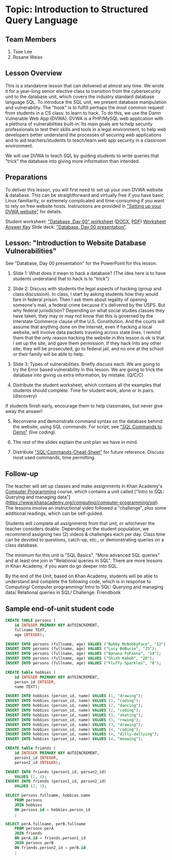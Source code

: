 # Topic: Introduction to Structured Query Language
## Team Members
1. Tsee Lee
2. Rosane Weiss

## Lesson Overview

This is a standalone lesson that can delivered at almost any time. We wrote it
for a year-long senior elective class to transition from the cybersecurity unit
to the database unit, which covers the industry standard database language SQL.
To introduce the SQL unit, we present database manipulation and vulnerability.
The "hook" is to fulfill perhaps the most common request from students in a CS class:
to learn to hack. To do this, we use the Damn Vulnerable Web App (DVWA). DVWA is a
PHP/MySQL web application with a plethora of vulnerabilities built-in.
Its main goals are to help security professionals to test their skills and tools
in a legal environment, to help web developers better understand the processes of
securing web applications and to aid teachers/students to teach/learn web app security
in a classroom environment.

We will use DVWA to teach SQL by guiding students to write queries that "trick"
the database into giving more information than intended.

## Preparations

To deliver this lesson, you will first need to set up your own DVWA website & database.
This can be straightforward and virtually free if you have basic Linux familiarity,
or extremely complicated and time-consuming if you want to rely on free website hosts.
Instructions are provided in ["Setting up your DVWA website"](Setting%20up%20your%20DVWA%20website.pdf)
for details.

Student worksheet: ["Database, Day 00" worksheet](https://tiny.cc/dvwasqlws)
([DOCX](Database%2C%20Day%2000.docx), [PDF](Database%2C%20Day%2000.pdf))
[Worksheet Answer Key](Database%2C%20Day%2000%20%5BAnswer%20Key%5D.pdf)
Slide deck: ["Database, Day 00 presentation"](Database%2C%20Day%2000%20presentation.pdf).

## Lesson: "Introduction to Website Database Vulnerabilities"

See "Database, Day 00 presentation" for the PowerPoint for this lesson.

1) Slide 1: What does it mean to hack a database?
	(The idea here is to have students understand that to hack is to "trick")

2) Slide 2: Discuss with students the legal aspects of hacking
(group and class discussion). In class, I start by asking students how they
would fare in federal prison. Then I ask them about legality of opening
someone's mail, a federal crime because it's delivered by the USPS.
But why federal jurisdiction? Depending on what social studies classes
they have taken, they may or may not know that this is governed by the
Interstate Commerce clause of the U.S. Constitution. And the courts will
assume that anything done on the Internet, even if hacking a local website,
will involve data packets traveling across state lines. I remind them that
the only reason hacking the website in this lesson is ok is that I set up
the site, and gave them permission. If they hack into any other site, they
will be prosecuted, go to federal jail, and no one at the school or their
family will be able to help.

3) Slide 3: Types of vulnerabilities. Briefly discuss each. We are going to
try the Error based vulnerability in this lesson. We are going to trick the
database into giving us extra information, by mistake. (Q/C/C)

4) Distribute the student worksheet, which contains all the examples that
students should complete. Time for student work, alone or in pairs. (discovery)

If students finish early, encourage them to help classmates, but never give
away the answer!

5) Reconvene and demonstrate command syntax on the database behind the website,
using SQL commands. For script, see ["SQL Commands to Demo"](SQL%20Commands%20to%20Demo.pdf)
(live coding).

6) The rest of the slides explain the unit plan we have in mind.

7) Distribute ["SQL-Commands-Cheat-Sheet"](SQL-Commands-Cheat-Sheet.pdf)
for future reference. Discuss most used commands, time permitting.

## Follow-up

The teacher will set up classes and make assignments in Khan Academy's
[Computer Programming](https://www.google.com/search?client=firefox-b-1-d&q=Khan+Academy+in+the%22Computer+programming%22)
course, which contains a unit called ["Intro to SQL: Querying and managing data"]
(https://www.khanacademy.org/computing/computer-programming/sql).
The lessons involve an instructional video followed a "challenge",
plus some additional readings, which can be self-guided.

Students will complete all assignments from that unit, or whichever the
teacher considers doable. Depending on the student population, we recommend
assigning two (2) videos & challenges each per day. Class time can be devoted
to questions, catch-up, etc., or demonstrating queries on a class database.

The minimum for this unit is "SQL Basics", "More advanced SQL queries" and
at least one join in "Relational queries in SQL". There are more lessons in
Khan Academy, if you want do go deeper into SQL.

By the end of the Unit, based on Khan Academy, students will be able to understand
and complete the following code, which is in response to Computing/ Computer programming/
Intro to SQL: Querying and managing data/ Relational queries in SQL/ Challenge: Friendbook

## Sample end-of-unit student code
```SQL
CREATE TABLE persons (
    id INTEGER PRIMARY KEY AUTOINCREMENT,
    fullname TEXT,
    age INTEGER);

INSERT INTO persons (fullname, age) VALUES ("Bobby McBobbyFace", "12");
INSERT INTO persons (fullname, age) VALUES ("Lucy BoBucie", "25");
INSERT INTO persons (fullname, age) VALUES ("Banana FoFanna", "14");
INSERT INTO persons (fullname, age) VALUES ("Shish Kabob", "20");
INSERT INTO persons (fullname, age) VALUES ("Fluffy Sparkles", "8");

CREATE table hobbies (
    id INTEGER PRIMARY KEY AUTOINCREMENT,
    person_id INTEGER,
    name TEXT);

INSERT INTO hobbies (person_id, name) VALUES (1, "drawing");
INSERT INTO hobbies (person_id, name) VALUES (1, "coding");
INSERT INTO hobbies (person_id, name) VALUES (2, "dancing");
INSERT INTO hobbies (person_id, name) VALUES (2, "coding");
INSERT INTO hobbies (person_id, name) VALUES (3, "skating");
INSERT INTO hobbies (person_id, name) VALUES (3, "rowing");
INSERT INTO hobbies (person_id, name) VALUES (3, "drawing");
INSERT INTO hobbies (person_id, name) VALUES (4, "coding");
INSERT INTO hobbies (person_id, name) VALUES (4, "dilly-dallying");
INSERT INTO hobbies (person_id, name) VALUES (4, "meowing");

CREATE table friends (
    id INTEGER PRIMARY KEY AUTOINCREMENT,
    person1_id INTEGER,
    person2_id INTEGER);

INSERT INTO friends (person1_id, person2_id)
    VALUES (1, 4);
INSERT INTO friends (person1_id, person2_id)
    VALUES (2, 3);

SELECT persons.fullname, hobbies.name
    FROM persons
    JOIN hobbies
    ON persons.id = hobbies.person_id
    ;

SELECT perA.fullname, perB.fullname
    FROM persons perA
    JOIN friends
    ON perA.id = friends.person1_id
    JOIN persons perB
    ON friends.person2_id = perB.id
    ;
```
